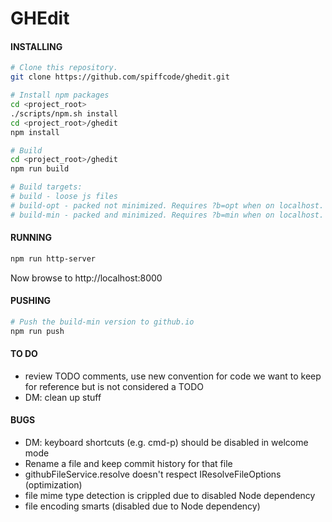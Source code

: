 # GHEdit

#### INSTALLING
```bash
# Clone this repository.
git clone https://github.com/spiffcode/ghedit.git

# Install npm packages
cd <project_root>
./scripts/npm.sh install
cd <project_root>/ghedit
npm install

# Build
cd <project_root>/ghedit
npm run build

# Build targets:
# build - loose js files
# build-opt - packed not minimized. Requires ?b=opt when on localhost.
# build-min - packed and minimized. Requires ?b=min when on localhost.
```

#### RUNNING
```bash
npm run http-server
```

Now browse to http://localhost:8000

#### PUSHING
```bash
# Push the build-min version to github.io
npm run push
```

#### TO DO

* review TODO comments, use new convention for code we want to keep for reference but is not considered a TODO
* DM: clean up stuff

#### BUGS

* DM: keyboard shortcuts (e.g. cmd-p) should be disabled in welcome mode
* Rename a file and keep commit history for that file
* githubFileService.resolve doesn't respect IResolveFileOptions (optimization)
* file mime type detection is crippled due to disabled Node dependency
* file encoding smarts (disabled due to Node dependency)
